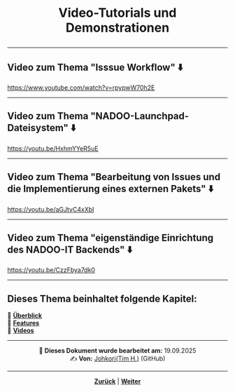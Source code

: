 # <p align="center">**Video-Tutorials und Demonstrationen**</p>

---

## Video zum Thema "Isssue Workflow" ⬇️

<https://www.youtube.com/watch?v=rpypwW70h2E>

---

## Video zum Thema "NADOO-Launchpad-Dateisystem" ⬇️

<https://youtu.be/HxhmYYeR5uE>

---

## Video zum Thema "Bearbeitung von Issues und die Implementierung eines externen Pakets" ⬇️

<https://youtu.be/aGJtvC4xXbI>

---

## Video zum Thema "eigenständige Einrichtung des NADOO-IT Backends" ⬇️

<https://youtu.be/CzzFbya7dk0>

---

**Dieses Thema beinhaltet folgende Kapitel:**
---

🔹 [**Überblick**](/docs/04-tools/03-intellij/01-ueberblick/README.md) </br>
🔹 [**Features**](/docs/04-tools/03-intellij/02-installation/README.md) </br>
🔹 [**Videos**](/docs/04-tools/03-intellij/02-installation/README.md) </br>

---
<p align="center">
📅 <strong>Dieses Dokument wurde bearbeitet am:</strong> 19.09.2025
<br>
✍️ <strong>Von:</strong> <a href="https://github.com/johkori">Johkori(Tim H.)</a> (GitHub)
</p>

---

<p align="center">
<a href="/docs/04-tools/05-launchpad/02-features/11-t_bar_senden/README.md"><strong>Zurück</strong></a> | 
<a href="/docs/04-tools/06-ki/README.md"><strong>Weiter</strong></a>
</p>
